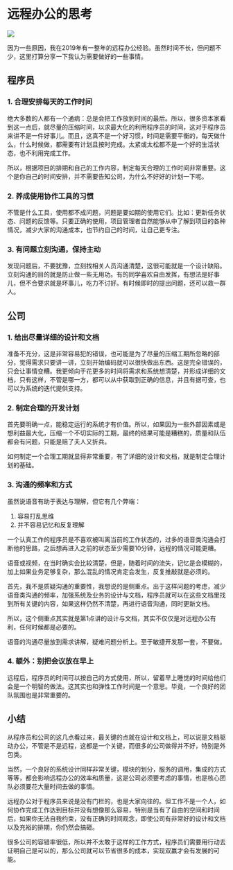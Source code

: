 # 远程办公的思考

![](https://www.colorgamer.com/usr/uploads/2020/02/1054675045.jpg)

因为一些原因，我在2019年有一整年的远程办公经验。虽然时间不长，但问题不少，这里打算分享一下我认为需要做好的一些事情。

## 程序员

### 1. 合理安排每天的工作时间

绝大多数的人都有一个通病：总是会把工作放到时间的最后。所以，很多资本家看到这一点后，就尽量的压缩时间，以求最大化的利用程序员的时间，这对于程序员来讲不是一件好事儿。而且，这真不是一个好习惯，时间是需要平衡的，每天做什么，什么时候做，都需要有计划且按时完成。太紧或太松都不是一个好的生活状态，也不利用完成工作。

所以，根据项目的排期和自己的工作内容，制定每天合理的工作时间非常重要。这个是你自己的时间安排，并不需要告知公司，为什么不好好的计划一下呢。

### 2. 养成使用协作工具的习惯

不管是什么工具，使用都不成问题，问题是要如期的使用它们。比如：更新任务状态、问题的反馈等。只要正确的使用，项目管理者自然能够从中了解到项目的各种情况，减少大家的沟通成本，也节约自己的时间，让自己更专注。

### 3. 有问题立刻沟通，保持主动

发现问题后，不要犹豫，立刻找相关人员沟通清楚，这很可能就是一个设计缺陷。立刻沟通的目的就是防止做一些无用功。有的同学喜欢自由发挥，有想法是好事儿，但不合要求就是坏事儿，吃力不讨好。有时候即时的提出问题，还可以救一群人。

## 公司

### 1. 给出尽量详细的设计和文档

准备不充分，这是非常容易犯的错误，也可能是为了尽量的压缩工期所忽略的部分，觉得需求只要讲一讲，立刻开始编码就可以很快做出东西。这是完全错误的，只会让事情变糟。我更倾向于花更多的时间将需求和系统想清楚，并形成详细的文档，只有这样，不管是哪一方，都可以从中获取到正确的信息，并且有据可查，也可以为系统的迭代提供支持。

### 2. 制定合理的开发计划

首先要明确一点，能稳定运行的系统才有价值。所以，如果因为一些外部因素或是想利益最大化，压缩一个不切实际的工期，最终的结果可能是糟糕的，质量和队伍都会有问题，只能是赔了夫人又折兵。

如何制定一个合理工期就显得非常重要，有了详细的设计和文档，就是制定合理计划的基础。

### 3. 沟通的频率和方式

虽然说语音有助于表达与理解，但它有几个弊端：

1. 容易打乱思维
2. 并不容易记忆和反复理解

一个认真工作的程序员是不喜欢被叫离当前的工作状态的，过多的语音类沟通会打断他的思路，之后想再进入之前的状态至少需要10分钟，远程的情况可能更糟。

语音或视频，在当时确实会比较清楚，但是，随着时间的流失，记忆是会模糊的，加上如果业务足够复杂，那么混乱的情况肯定会发生，反复推敲就是必须的。

首先，我不是质疑沟通的重要性，我想说的是侧重点。出于这样问题的考虑，减少语音类沟通的频率，加强系统及业务的设计与文档，程序员就可以在这些文档里找到所有关键的内容，如果这样仍然不清楚，再进行语音沟通，同时更新文档。

所以，这个侧重点其实就是第1点讲的设计与文档，其实不仅仅是对远程办公有利，任何时候都是必要的。

语音的沟通尽量放到需求讲解，疑难问题分析上。至于敏捷开发那一套，不要做。

### 4. 额外：别把会议放在早上

远程后，程序员的时间可以按自己的方式使用，所以，留着早上睡觉的时间给他们会是一个明智的做法。这其实也和弹性工作时间是一个意思。毕竟，一个良好的团队氛围也是非常重要的。

## 小结

从程序员和公司的这几点看过来，最关键的点就在设计和文档上，可以说是文档驱动办公，不管是不是远程，这都是一个关键，而很多的公司做得并不好，特别是外包类。

当然，一个良好的系统设计同样非常关键，模块的划分，服务的调用，集成的方式等等，都会影响远程办公的效率和质量，这是公司必须要考虑的事情，也是核心团队必须要花大量时间去做的事情。

远程办公对于程序员来说是没有门栏的，也是大家向往的。但工作不是一个人，如何协作完成工作达到目标并没有想像那么容易，特别是当有了自由的空间和时间后，如果你无法自我约束，没有正确的时间观念，即使公司有非常好的设计和文档以及充裕的排期，你仍然会搞砸。

很多公司的容错率很低，所以并不太敢于这样的工作方式，程序员们需要用行动去证明自己是可以的，那么公司就可以节省很多的成本，实现双赢才会有发展的可能。